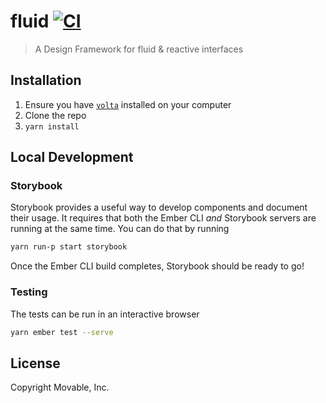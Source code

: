 # fluid [![CI](https://github.com/movableink/fluid/actions/workflows/ci.yml/badge.svg)](https://github.com/movableink/fluid/actions/workflows/ci.yml)

> A Design Framework for fluid & reactive interfaces

## Installation

1. Ensure you have [`volta`](https://volta.sh) installed on your computer
2. Clone the repo
3. `yarn install`

## Local Development

### Storybook

Storybook provides a useful way to develop components and document their usage. It requires that both the Ember CLI _and_ Storybook servers are running at the same time. You can do that by running

```sh
yarn run-p start storybook
```

Once the Ember CLI build completes, Storybook should be ready to go!

### Testing

The tests can be run in an interactive browser

```sh
yarn ember test --serve
```

## License

Copyright Movable, Inc.
